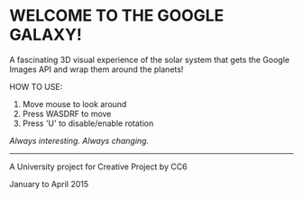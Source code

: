 
<h1>WELCOME TO THE GOOGLE GALAXY!</h1>

A fascinating 3D visual experience of the solar system that gets the Google Images API and wrap them around the planets!

HOW TO USE:
<ol>
<li>Move mouse to look around</li>
<li>Press WASDRF to move</li>
<li>Press 'U' to disable/enable rotation</li>
</ol>

<i>Always interesting. Always changing.</i>

---------------------------
<p>A University project for Creative Project by CC6</p>
<p>January to April 2015</p>
